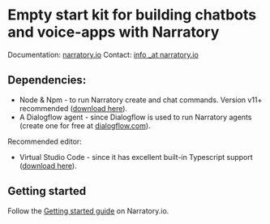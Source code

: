# Empty start kit for building chatbots and voice-apps with Narratory

Documentation: [narratory.io](https://narratory.io)
Contact: [info _at narratory.io](mailto:info@narratory.io)

## Dependencies:
* Node & Npm - to run Narratory create and chat commands. Version v11+ recommended ([download here](https://nodejs.org/en/download/)).
* A Dialogflow agent - since Dialogflow is used to run Narratory agents (create one for free at [dialogflow.com](https://dialogflow.com)).

Recommended editor:
* Virtual Studio Code - since it has excellent built-in Typescript support ([download here](https://code.visualstudio.com/)).

## Getting started

Follow the [Getting started guide](https://narratory.io/docs/setup) on Narratory.io.